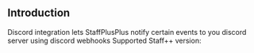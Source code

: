 ## Introduction

Discord integration lets StaffPlusPlus notify certain events to you discord server using discord webhooks
Supported Staff++ version: